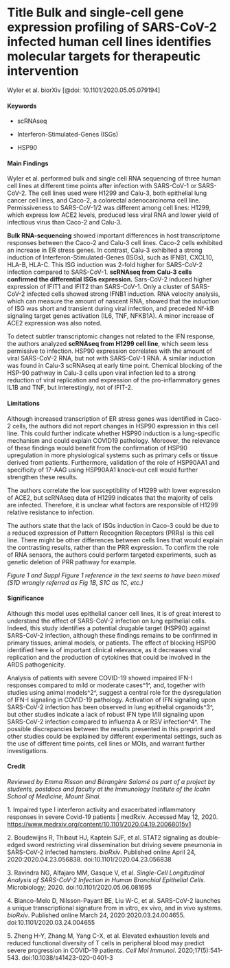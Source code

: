 Title Bulk and single-cell gene expression profiling of SARS-CoV-2 infected human cell lines identifies molecular targets for therapeutic intervention
======================================================================================================================================================

Wyler et al. biorXiv \[@doi: 10.1101/2020.05.05.079194\]

#### 

#### Keywords

-   scRNAseq

-   Interferon-Stimulated-Genes (ISGs)

-   HSP90

#### Main Findings

Wyler et al. performed bulk and single cell RNA sequencing of three
human cell lines at different time points after infection with
SARS-CoV-1 or SARS-CoV-2. The cell lines used were H1299 and Calu-3,
both epithelial lung cancer cell lines, and Caco-2, a colorectal
adenocarcinoma cell line. Permissiveness to SARS-CoV-1/2 was different
among cell lines: H1299, which express low ACE2 levels, produced less
viral RNA and lower yield of infectious virus than Caco-2 and Calu-3.

**Bulk RNA-sequencing** showed important differences in host
transcriptome responses between the Caco-2 and Calu-3 cell lines. Caco-2
cells exhibited an increase in ER stress genes. In contrast, Calu-3
exhibited a strong induction of Interferon-Stimulated-Genes (ISGs), such
as IFNB1, CXCL10, HLA-B, HLA-C. This ISG induction was 2-fold higher for
SARS-CoV-2 infection compared to SARS-CoV-1. **scRNAseq from Calu-3
cells confirmed the differential ISGs expression.** Sars-CoV-2 induced
higher expression of IFIT1 and IFIT2 than SARS-CoV-1. Only a cluster of
SARS-CoV-2 infected cells showed strong IFNB1 induction. RNA velocity
analysis, which can measure the amount of nascent RNA, showed that the
induction of ISG was short and transient during viral infection, and
preceded Nf-kB signaling target genes activation (IL6, TNF, NFKB1A). A
minor increase of ACE2 expression was also noted.

To detect subtler transcriptomic changes not related to the IFN
response, the authors analyzed **scRNAseq from H1299 cell line**, which
seem less permissive to infection. HSP90 expression correlates with the
amount of viral SARS-CoV-2 RNA, but not with SARS-CoV-1 RNA. A similar
induction was found in Calu-3 scRNAseq at early time point. Chemical
blocking of the HSP-90 pathway in Calu-3 cells upon viral infection led
to a strong reduction of viral replication and expression of the
pro-inflammatory genes IL1B and TNF, but interestingly, not of IFIT-2.

#### Limitations

Although increased transcription of ER stress genes was identified in
Caco-2 cells, the authors did not report changes in HSP90 expression in
this cell line. This could further indicate whether HSP90 induction is a
lung-specific mechanism and could explain COVID19 pathology. Moreover,
the relevance of these findings would benefit from the confirmation of
HSP90 upregulation in more physiological systems such as primary cells
or tissue derived from patients. Furthermore, validation of the role of
HSP90AA1 and specificity of 17-AAG using HSP90AA1 knock-out cell would
further strengthen these results.

The authors correlate the low susceptibility of H1299 with lower
expression of ACE2, but scRNAseq data of H1299 indicates that the
majority of cells are infected. Therefore, it is unclear what factors
are responsible of H1299 relative resistance to infection.

The authors state that the lack of ISGs induction in Caco-3 could be due
to a reduced expression of Pattern Recognition Receptors (PRRs) is this
cell line. There might be other differences between cells lines that
would explain the contrasting results, rather than the PRR expression.
To confirm the role of RNA sensors, the authors could perform targeted
experiments, such as genetic deletion of PRR pathway for example.

*Figure 1 and Suppl Figure 1 reference in the text seems to have been
mixed (S1D wrongly referred as Fig 1B, S1C as 1C, etc.)*

#### Significance

Although this model uses epithelial cancer cell lines, it is of great
interest to understand the effect of SARS-CoV-2 infection on lung
epithelial cells. Indeed, this study identifies a potential drugable
target (HSP90) against SARS-CoV-2 infection, although these findings
remains to be confirmed in primary tissues, animal models, or patients.
The effect of blocking HSP90 identified here is of important clinical
relevance, as it decreases viral replication and the production of
cytokines that could be involved in the ARDS pathogenicity.

Analysis of patients with severe COVID-19 showed impaired IFN-I
responses compared to mild or moderate cases^1^, and, together with
studies using animal models^2^, suggest a central role for the
dysregulation of IFN-I signaling in COVID-19 pathology. Activation of
IFN signaling upon SARS-CoV-2 infection has been observed in lung
epithelial organoids^3^, but other studies indicate a lack of robust IFN
type I/III signaling upon SARS-CoV-2 infection compared to influenza A
or RSV infection^4^. The possible discrepancies between the results
presented in this preprint and other studies could be explained by
different experimental settings, such as the use of different time
points, cell lines or MOIs, and warrant further investigations.

#### Credit

*Reviewed by Emma Risson and Bérangère Salomé as part of a project by
students, postdocs and faculty at the Immunology Institute of the Icahn
School of Medicine, Mount Sinai.*

1\. Impaired type I interferon activity and exacerbated inflammatory
responses in severe Covid-19 patients | medRxiv. Accessed May 12, 2020.
https://www.medrxiv.org/content/10.1101/2020.04.19.20068015v1

2\. Boudewijns R, Thibaut HJ, Kaptein SJF, et al. STAT2 signaling as
double-edged sword restricting viral dissemination but driving severe
pneumonia in SARS-CoV-2 infected hamsters. *bioRxiv*. Published online
April 24, 2020:2020.04.23.056838. doi:10.1101/2020.04.23.056838

3\. Ravindra NG, Alfajaro MM, Gasque V, et al. *Single-Cell Longitudinal
Analysis of SARS-CoV-2 Infection in Human Bronchial Epithelial Cells*.
Microbiology; 2020. doi:10.1101/2020.05.06.081695

4\. Blanco-Melo D, Nilsson-Payant BE, Liu W-C, et al. SARS-CoV-2 launches
a unique transcriptional signature from in vitro, ex vivo, and in vivo
systems. *bioRxiv*. Published online March 24, 2020:2020.03.24.004655.
doi:10.1101/2020.03.24.004655

5\. Zheng H-Y, Zhang M, Yang C-X, et al. Elevated exhaustion levels and
reduced functional diversity of T cells in peripheral blood may predict
severe progression in COVID-19 patients. *Cell Mol Immunol*.
2020;17(5):541-543. doi:10.1038/s41423-020-0401-3
